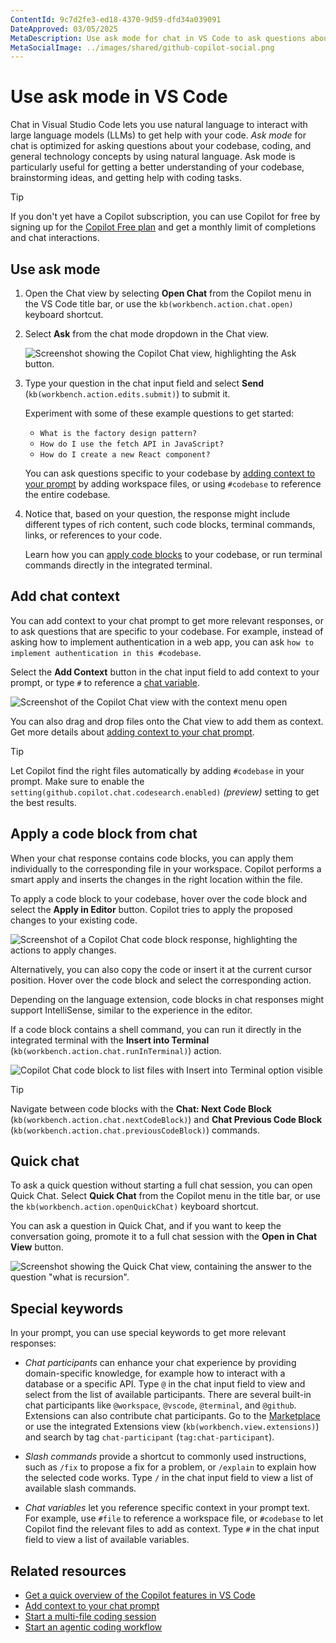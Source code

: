 ```yaml
---
ContentId: 9c7d2fe3-ed18-4370-9d59-dfd34a039091
DateApproved: 03/05/2025
MetaDescription: Use ask mode for chat in VS Code to ask questions about your codebase, coding, and general technology concepts by using natural language.
MetaSocialImage: ../images/shared/github-copilot-social.png
---
```

# Use ask mode in VS Code

Chat in Visual Studio Code lets you use natural language to interact with large language models (LLMs) to get help with your code. _Ask mode_ for chat  is optimized for asking questions about your codebase, coding, and general technology concepts by using natural language. Ask mode is particularly useful for getting a better understanding of your codebase, brainstorming ideas, and getting help with coding tasks.

> [!TIP]
> If you don't yet have a Copilot subscription, you can use Copilot for free by signing up for the [Copilot Free plan](https://github.com/github-copilot/signup) and get a monthly limit of completions and chat interactions.

## Use ask mode

1. Open the Chat view by selecting **Open Chat** from the Copilot menu in the VS Code title bar, or use the `kb(workbench.action.chat.open)` keyboard shortcut.

1. Select **Ask** from the chat mode dropdown in the Chat view.

    ![Screenshot showing the Copilot Chat view, highlighting the Ask button.](images/copilot-chat/chat-mode-dropdown.png)

1. Type your question in the chat input field and select **Send** (`kb(workbench.action.edits.submit)`) to submit it.

    Experiment with some of these example questions to get started:

    * `What is the factory design pattern?`
    * `How do I use the fetch API in JavaScript?`
    * `How do I create a new React component?`

    You can ask questions specific to your codebase by [adding context to your prompt](#add-chat-context) by adding workspace files, or using `#codebase` to reference the entire codebase.

1. Notice that, based on your question, the response might include different types of rich content, such code blocks, terminal commands, links, or references to your code.

    Learn how you can [apply code blocks](#apply-a-code-block-from-chat) to your codebase, or run terminal commands directly in the integrated terminal.

## Add chat context

You can add context to your chat prompt to get more relevant responses, or to ask questions that are specific to your codebase. For example, instead of asking how to implement authentication in a web app, you can ask `how to implement authentication in this #codebase`.

Select the **Add Context** button in the chat input field to add context to your prompt, or type `#` to reference a [chat variable](#special-keywords).

![Screenshot of the Copilot Chat view with the context menu open](images/copilot-chat/chat-add-context.png)

You can also drag and drop files onto the Chat view to add them as context. Get more details about [adding context to your chat prompt](/docs/copilot/chat/copilot-chat-context.md).

> [!TIP]
> Let Copilot find the right files automatically by adding `#codebase` in your prompt. Make sure to enable the `setting(github.copilot.chat.codesearch.enabled)` _(preview)_ setting to get the best results.

## Apply a code block from chat

When your chat response contains code blocks, you can apply them individually to the corresponding file in your workspace. Copilot performs a smart apply and inserts the changes in the right location within the file.

To apply a code block to your codebase, hover over the code block and select the **Apply in Editor** button. Copilot tries to apply the proposed changes to your existing code.

![Screenshot of a Copilot Chat code block response, highlighting the actions to apply changes.](images/copilot-chat/copilot-chat-view-code-block-actions.png)

Alternatively, you can also copy the code or insert it at the current cursor position. Hover over the code block and select the corresponding action.

Depending on the language extension, code blocks in chat responses might support IntelliSense, similar to the experience in the editor.

If a code block contains a shell command, you can run it directly in the integrated terminal with the **Insert into Terminal** (`kb(workbench.action.chat.runInTerminal)`) action.

![Copilot Chat code block to list files with Insert into Terminal option visible](images/copilot-chat/run-in-terminal.png)

> [!TIP]
> Navigate between code blocks with the **Chat: Next Code Block** (`kb(workbench.action.chat.nextCodeBlock)`) and **Chat Previous Code Block** (`kb(workbench.action.chat.previousCodeBlock)`) commands.

## Quick chat

To ask a quick question without starting a full chat session, you can open Quick Chat. Select **Quick Chat** from the Copilot menu in the title bar, or use the `kb(workbench.action.openQuickChat)` keyboard shortcut.

You can ask a question in Quick Chat, and if you want to keep the conversation going, promote it to a full chat session with the **Open in Chat View** button.

![Screenshot showing the Quick Chat view, containing the answer to the question "what is recursion".](images/copilot-chat/quick-chat-dropdown.png)

## Special keywords

In your prompt, you can use special keywords to get more relevant responses:

* _Chat participants_ can enhance your chat experience by providing domain-specific knowledge, for example how to interact with a database or a specific API. Type `@` in the chat input field to view and select from the list of available participants. There are several built-in chat participants like `@workspace`, `@vscode`, `@terminal`, and `@github`. Extensions can also contribute chat participants. Go to the [Marketplace](https://marketplace.visualstudio.com/search?term=tag%3Achat-participant&target=VSCode&category=All%20categories&sortBy=Relevance) or use the integrated Extensions view (`kb(workbench.view.extensions)`) and search by tag `chat-participant` (`tag:chat-participant`).

* _Slash commands_ provide a shortcut to commonly used instructions, such as `/fix` to propose a fix for a problem, or `/explain` to explain how the selected code works. Type `/` in the chat input field to view a list of available slash commands.

* _Chat variables_ let you reference specific context in your prompt text. For example, use `#file` to reference a workspace file, or `#codebase` to let Copilot find the relevant files to add as context. Type `#` in the chat input field to view a list of available variables.

## Related resources

* [Get a quick overview of the Copilot features in VS Code](/docs/copilot/reference/copilot-vscode-features.md)
* [Add context to your chat prompt](/docs/copilot/chat/copilot-chat-context.md)
* [Start a multi-file coding session](/docs/copilot/chat/copilot-edits.md)
* [Start an agentic coding workflow](/docs/copilot/chat/chat-agent-mode.md)
